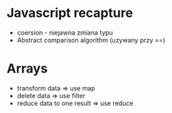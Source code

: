 # Javascript recapture

- coersion - niejawna zmiana typu
- Abstract comparison algorithm (uzywany przy ==)

# Arrays

- transform data => use map
- delete data => use filter
- reduce data to one result => use reduce
